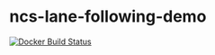 # ncs-lane-following-demo

[![Docker Build Status](https://img.shields.io/docker/build/allenou/ncs_following.svg)](https://hub.docker.com/r/ARG-NCTU/ncs_lane_following/builds/)
